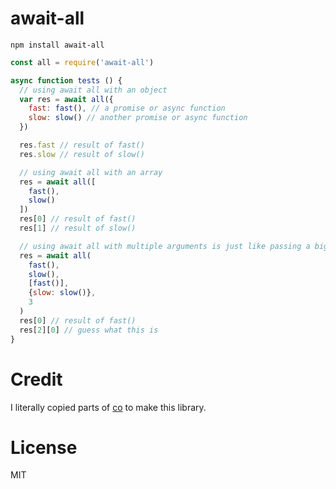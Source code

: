 # await-all

```
npm install await-all
```

```js
const all = require('await-all')

async function tests () {
  // using await all with an object
  var res = await all({
    fast: fast(), // a promise or async function
    slow: slow() // another promise or async function
  })

  res.fast // result of fast()
  res.slow // result of slow()

  // using await all with an array
  res = await all([
    fast(),
    slow()
  ])
  res[0] // result of fast()
  res[1] // result of slow()

  // using await all with multiple arguments is just like passing a big array
  res = await all(
    fast(),
    slow(),
    [fast()],
    {slow: slow()},
    3
  )
  res[0] // result of fast()
  res[2][0] // guess what this is
}
```

# Credit

I literally copied parts of [co](https://www.github.com/tj/co) to make this library.

# License

MIT

